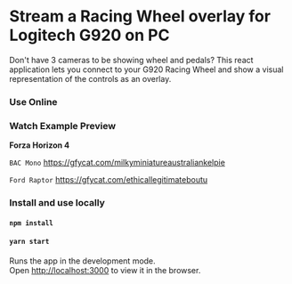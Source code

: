 # Stream a Racing Wheel overlay for Logitech G920 on PC

Don't have 3 cameras to be showing wheel and pedals? This react application lets you connect to your G920 Racing Wheel and show a visual representation of the controls as an overlay.

### Use Online


### Watch Example Preview

**Forza Horizon 4**

`BAC Mono` https://gfycat.com/milkyminiatureaustraliankelpie

`Ford Raptor` https://gfycat.com/ethicallegitimateboutu

### Install and use locally

#### `npm install`

#### `yarn start`

Runs the app in the development mode.<br />
Open [http://localhost:3000](http://localhost:3000) to view it in the browser.
